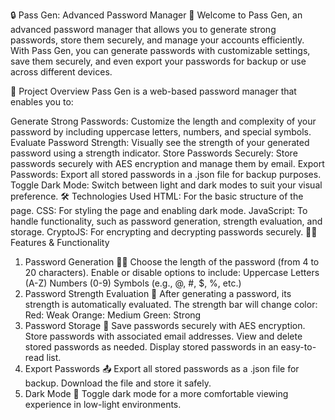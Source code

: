 🔒 Pass Gen: Advanced Password Manager 🔐
Welcome to Pass Gen, an advanced password manager that allows you to generate strong passwords, store them securely, and manage your accounts efficiently. With Pass Gen, you can generate passwords with customizable settings, save them securely, and even export your passwords for backup or use across different devices.

🌟 Project Overview
Pass Gen is a web-based password manager that enables you to:

Generate Strong Passwords: Customize the length and complexity of your password by including uppercase letters, numbers, and special symbols.
Evaluate Password Strength: Visually see the strength of your generated password using a strength indicator.
Store Passwords Securely: Store passwords securely with AES encryption and manage them by email.
Export Passwords: Export all stored passwords in a .json file for backup purposes.
Toggle Dark Mode: Switch between light and dark modes to suit your visual preference.
🛠️ Technologies Used
HTML: For the basic structure of the page.
CSS: For styling the page and enabling dark mode.
JavaScript: To handle functionality, such as password generation, strength evaluation, and storage.
CryptoJS: For encrypting and decrypting passwords securely.
🧑‍💻 Features & Functionality
1. Password Generation 🧑‍💻
Choose the length of the password (from 4 to 20 characters).
Enable or disable options to include:
Uppercase Letters (A-Z)
Numbers (0-9)
Symbols (e.g., @, #, $, %, etc.)
2. Password Strength Evaluation 🔎
After generating a password, its strength is automatically evaluated.
The strength bar will change color:
Red: Weak
Orange: Medium
Green: Strong
3. Password Storage 💾
Save passwords securely with AES encryption.
Store passwords with associated email addresses.
View and delete stored passwords as needed.
Display stored passwords in an easy-to-read list.
4. Export Passwords 📤
Export all stored passwords as a .json file for backup.
Download the file and store it safely.
5. Dark Mode 🌙
Toggle dark mode for a more comfortable viewing experience in low-light environments.
